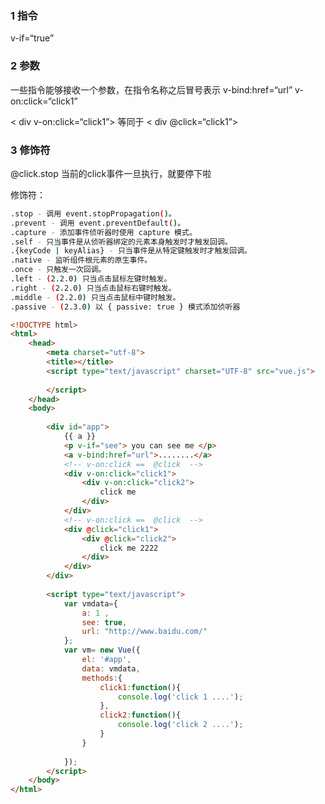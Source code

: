 ### 1 指令

v-if=“true”

### 2 参数

一些指令能够接收一个参数，在指令名称之后冒号表示
v-bind:href=“url”
v-on:click=“click1”

< div v-on:click=“click1”> 等同于
< div @click=“click1”>

### 3 修饰符

@click.stop
当前的click事件一旦执行，就要停下啦

修饰符：

```bash
.stop - 调用 event.stopPropagation()。
.prevent - 调用 event.preventDefault()。
.capture - 添加事件侦听器时使用 capture 模式。
.self - 只当事件是从侦听器绑定的元素本身触发时才触发回调。
.{keyCode | keyAlias} - 只当事件是从特定键触发时才触发回调。
.native - 监听组件根元素的原生事件。
.once - 只触发一次回调。
.left - (2.2.0) 只当点击鼠标左键时触发。
.right - (2.2.0) 只当点击鼠标右键时触发。
.middle - (2.2.0) 只当点击鼠标中键时触发。
.passive - (2.3.0) 以 { passive: true } 模式添加侦听器
```

```html
<!DOCTYPE html>
<html>
	<head>
		<meta charset="utf-8">
		<title></title>
		<script type="text/javascript" charset="UTF-8" src="vue.js">
			
		</script>
	</head>
	<body>
		
		<div id="app">
			{{ a }}
			<p v-if="see"> you can see me </p>
			<a v-bind:href="url">........</a>
			<!-- v-on:click ==  @click  -->
			<div v-on:click="click1">
				<div v-on:click="click2">
					click me 
				</div>
			</div>
			<!-- v-on:click ==  @click  -->
			<div @click="click1">
				<div @click="click2">
					click me 2222
				</div>
			</div>
		</div>
		
		<script type="text/javascript">
			var vmdata={ 
				a: 1 ,
				see: true,
				url: "http://www.baidu.com/"
			};
			var vm= new Vue({
				el: '#app',
				data: vmdata,
				methods:{
					click1:function(){
						console.log('click 1 ....');
					},
					click2:function(){
						console.log('click 2 ....');
					}
				}
						
			});
		</script>
	</body>
</html>
```
















